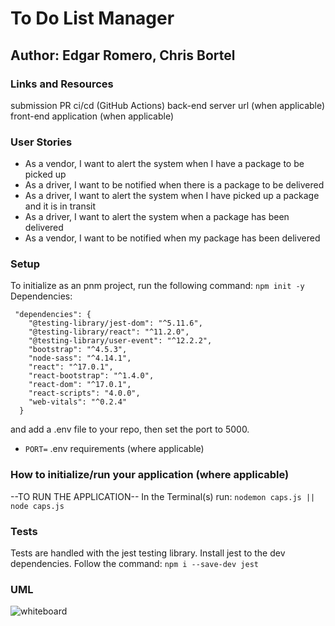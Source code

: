 # To Do List Manager
## Author: Edgar Romero, Chris Bortel
### Links and Resources
submission PR
ci/cd (GitHub Actions)
back-end server url (when applicable)
front-end application (when applicable)
### User Stories
* As a vendor, I want to alert the system when I have a package to be picked up
* As a driver, I want to be notified when there is a package to be delivered
* As a driver, I want to alert the system when I have picked up a package and it is in transit
* As a driver, I want to alert the system when a package has been delivered
* As a vendor, I want to be notified when my package has been delivered
### Setup
To initialize as an pnm project, run the following command:
`npm init -y`
Dependencies: 
```
 "dependencies": {
    "@testing-library/jest-dom": "^5.11.6",
    "@testing-library/react": "^11.2.0",
    "@testing-library/user-event": "^12.2.2",
    "bootstrap": "^4.5.3",
    "node-sass": "^4.14.1",
    "react": "^17.0.1",
    "react-bootstrap": "^1.4.0",
    "react-dom": "^17.0.1",
    "react-scripts": "4.0.0",
    "web-vitals": "^0.2.4"
  }
```
and add a .env file to your repo, then set the port to 5000.
- `PORT=`
.env requirements (where applicable)
### How to initialize/run your application (where applicable)
--TO RUN THE APPLICATION--
In the Terminal(s) run:
`nodemon caps.js || node caps.js `
### Tests
Tests are handled with the jest testing library. Install jest to the dev dependencies. Follow the command:
`npm i --save-dev jest`
### UML
![whiteboard](assets/Lab-18-UML.jpg)





